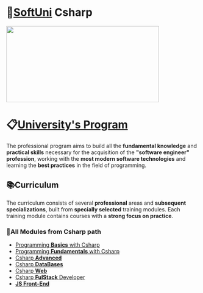 # 📌<a href="https://softuni.bg/">SoftUni</a> Csharp
<img src= "https://upload.wikimedia.org/wikipedia/commons/5/55/Software-University-Logo-blue-horizontal.png" width="400" height="200">

### <h1> 📋<a href="https://softuni.bg/curriculum">University's Program</a> </h1>

The professional program aims to build all the **fundamental knowledge** and **practical skills** necessary for the acquisition of the **"software engineer" profession**, working with the **most modern software technologies** and learning the **best practices** in the field of programming.

### <h2> 📚Curriculum  </h2>

The curriculum consists of several **professional** areas and **subsequent specializations**, built from **specially selected** training modules. Each training module contains courses with a **strong focus on practice**.

### <h3> 📜All Modules from Csharp path </h3>
- <a href="https://softuni.bg/courses/programming-basics">Programming **Basics** with Csharp</a>
- <a href="https://softuni.bg/courses/programming-fundamentals-csharp-java-js-python">Programming **Fundamentals** with Csharp</a>
- <a href="https://softuni.bg/modules/58/csharp-advanced/1357">Csharp **Advanced**</a>
- <a href="https://softuni.bg/modules/22/csharp-db/1344">Csharp **DataBases**</a>
- <a href="https://softuni.bg/modules/108/csharp-web/1365">Csharp **Web**</a>
- <a href="https://softuni.bg/modules/123/front-end/1308">Csharp **FulStack** Developer</a>
- <a href="https://softuni.bg/modules/132/js-front-end/1387">**JS Front-End**</a>

